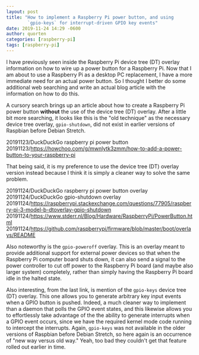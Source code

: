 ```yaml
---
layout: post
title: "How to implement a Raspberry Pi power button, and using
        `gpio-keys` for interrupt-driven GPIO key events"
date: 2019-11-24 14:29 -0600
author: quorten
categories: [raspberry-pi]
tags: [raspberry-pi]
---
```


I have previously seen inside the Raspberry Pi device tree (DT)
overlay information on how to wire up a power button for a Raspberry
Pi.  Now that I am about to use a Raspberry Pi as a desktop PC
replacement, I have a more immediate need for an actual power button.
So I thought I better do some additional web searching and write an
actual blog article with the information on how to do this.

A cursory search brings up an article about how to create a Raspberry
Pi power button **without** the use of the device tree (DT) overlay.
After a little bit more searching, it looks like this is the "old
technique" as the necessary device tree overlay, `gpio-shutdown`, did
not exist in earlier versions of Raspbian before Debian Stretch.

20191123/DuckDuckGo raspberry pi power button  
20191123/https://howchoo.com/g/mwnlytk3zmm/how-to-add-a-power-button-to-your-raspberry-pi

That being said, it is my preference to use the device tree (DT)
overlay version instead because I think it is simply a cleaner way to
solve the same problem.

<!-- more -->

20191124/DuckDuckGo raspberry pi power button overlay  
20191124/DuckDuckGo gpio-shutdown overlay  
20191124/https://raspberrypi.stackexchange.com/questions/77905/raspberry-pi-3-model-b-dtoverlay-gpio-shutdown  
20191124/https://www.stderr.nl/Blog/Hardware/RaspberryPi/PowerButton.html  
20191124/https://github.com/raspberrypi/firmware/blob/master/boot/overlays/README

Also noteworthy is the `gpio-poweroff` overlay.  This is an overlay
meant to provide additional support for external power devices so that
when the Raspberry Pi computer board shuts down, it can also send a
signal to the power controller to cut off power to the Raspberry Pi
board (and maybe also larger system) completely, rather than simply
having the Raspberry Pi board idle in the halted state.

Also interesting, from the last link, is mention of the `gpio-keys`
device tree (DT) overlay.  This one allows you to generate arbitrary
key input events when a GPIO button is pushed.  Indeed, a much cleaner
way to implement than a daemon that polls the GPIO event states, and
this likewise allows you to effortlessly take advantage of the the
ability to generate interrupts when a GPIO event occurs, since we have
the required kernel mode code running to intercept the interrupts.
Again, `gpio-keys` was not available in the older versions of Raspbian
before Debian Stretch, so here again is an occurrence of "new way
versus old way."  Yeah, too bad they couldn't get that feature rolled
out earlier in time.
